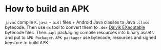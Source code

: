 # How to build an APK

`javac` compile `R.java` + `aidl` files + Android Java classes to Java `.class` bytecode. Then use `dx` tool to convert them to `.dex` [Dalvik EXecutable](https://stackoverflow.com/questions/7750448/what-are-dex-files-in-android) bytecode files. Then `aapt` packaging compile resources into binary assets and put to `APK Packager`. `APK packager` use bytecode, resources and signed keystore to build APK.